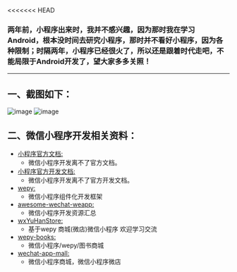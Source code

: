 ﻿<<<<<<< HEAD
### 两年前，小程序出来时，我并不感兴趣，因为那时我在学习Android，根本没时间去研究小程序，那时并不看好小程序，因为各种限制；时隔两年，小程序已经很火了，所以还是跟着时代走吧，不能局限于Android开发了，望大家多多关照！
  ---

## 一、截图如下：

![image](../screenshots/1.jpg)
![image](../screenshots/2.jpg)


## 二、微信小程序开发相关资料：

* [小程序官方文档:](https://mp.weixin.qq.com/debug/wxadoc/introduction/index.html?t=2018313)
    * 微信小程序开发离不了官方文档。
* [小程序官方开发文档:](https://mp.weixin.qq.com/debug/wxadoc/dev/index.html?t=20171117)
    * 微信小程序开发离不了官方开发文档。
* [wepy:](https://github.com/Tencent/wepy)
    * 微信小程序组件化开发框架
* [awesome-wechat-weapp:](https://github.com/justjavac/awesome-wechat-weapp)
    * 微信小程序开发资源汇总
* [wxYuHanStore:](https://github.com/dyq086/wxYuHanStore)
    * 基于wepy 商城(微店)微信小程序 欢迎学习交流
* [wepy-books:](https://github.com/KingJeason/wepy-books)
    * 微信小程序/wepy/图书商城
* [wechat-app-mall:](https://github.com/EastWorld/wechat-app-mall)
    * 微信小程序商城，微信小程序微店






